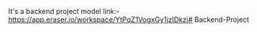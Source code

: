It's a backend project 
model link:-https://app.eraser.io/workspace/YtPqZ1VogxGy1jzIDkzj#   B a c k e n d - P r o j e c t  
 